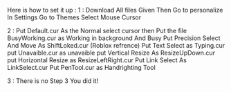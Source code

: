 Here is how to set it up :
1 : Download All files Given Then Go to personalize In Settings Go to Themes Select Mouse Cursor

2 : Put Default.cur As the Normal select cursor then Put the file BusyWorking.cur as
Working in background And Busy Put Precision Select And Move As ShiftLoked.cur (Roblox refrence)
Put Text Select as Typing.cur put Unavaible.cur as unavaible put Vertical Resize As ResizeUpDown.cur
put Horizontal Resize as ResizeLeftRight.cur Put Link Select As LinkSelect.cur Put PenTool.cur as Handrighting Tool

3 : There is no Step 3 You did it!
